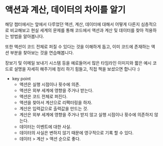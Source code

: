 # 액션과 계산, 데이터의 차이를 알기
해당 챕터에서는 앞에서 다루었던 액션, 계산, 데이터에 대해서 어떻게 다른지 심층적으로 비교해보고 현실 세계의 문제를 통해 코드에서 액션과 계산 및 데이터를 찾아 적용하는 방법을 알아봅니다. 

또한 액션이 코드 전체로 퍼질 수 있다는 것을 이해하게 돕고, 이미 코드에 존재하는 액션 부분을 찾아보는 것을 연습해봅니다.

장보기 및 이메일 보내기 시스템 등을 예로들어서 많은 타임라인 이미지와 짧은 예시 코드로 설명을 자세히 해주기에 정리 하기 힘들고, 직접 책을 보셨으면 합니다 :) 

- key point 
  - 액션은 실행 시점이나 횟수에 의존.
  - 액션은 외부 세계에 영향을 주거나 받는다.
  - 액션은 코드 전체로 퍼진다.
  - 액션을 찾아서 계산으로 리팩터링을 하자.
  - 계산은 입력값으로 출력값을 만드는 것.
  - 계산은 외부 세계에 영향을 주거나 받지 않고 실행 시점이나 횟수에 의존하지 않는다.
  - 데이터는 이벤트에 대한 사실.
  - 데이터의 사실은 변하지 않기 때문에 영구적으로 기록 할 수 있다.
  - 데이터 > 계산 > 액션 순으로 좋다.